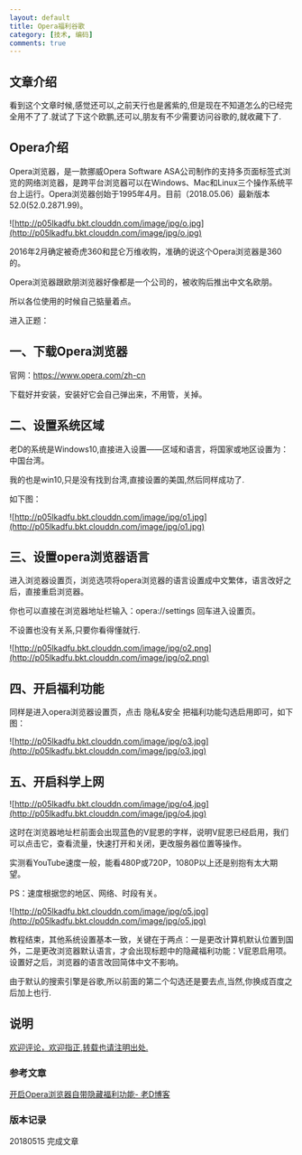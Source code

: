 ```yaml
---
layout: default
title: Opera福利谷歌
category: [技术, 编码]
comments: true
---
```


## 文章介绍
看到这个文章时候,感觉还可以,之前天行也是酱紫的,但是现在不知道怎么的已经完全用不了了.就试了下这个欧鹏,还可以,朋友有不少需要访问谷歌的,就收藏下了.


## Opera介绍

Opera浏览器，是一款挪威Opera Software ASA公司制作的支持多页面标签式浏览的网络浏览器，是跨平台浏览器可以在Windows、Mac和Linux三个操作系统平台上运行。Opera浏览器创始于1995年4月。目前（2018.05.06）最新版本52.0(52.0.2871.99)。

![http://p05lkadfu.bkt.clouddn.com/image/jpg/o.jpg](http://p05lkadfu.bkt.clouddn.com/image/jpg/o.jpg)

2016年2月确定被奇虎360和昆仑万维收购，准确的说这个Opera浏览器是360的。

Opera浏览器跟欧朋浏览器好像都是一个公司的，被收购后推出中文名欧朋。

所以各位使用的时候自己掂量着点。

进入正题：

## 一、下载Opera浏览器

官网：<https://www.opera.com/zh-cn>

下载好并安装，安装好它会自己弹出来，不用管，关掉。

## 二、设置系统区域

老D的系统是Windows10,直接进入设置——区域和语言，将国家或地区设置为：中国台湾。

我的也是win10,只是没有找到台湾,直接设置的美国,然后同样成功了.

如下图：

![http://p05lkadfu.bkt.clouddn.com/image/jpg/o1.jpg](http://p05lkadfu.bkt.clouddn.com/image/jpg/o1.jpg)

## 三、设置opera浏览器语言

进入浏览器设置页，浏览选项将opera浏览器的语言设置成中文繁体，语言改好之后，直接重启浏览器。

你也可以直接在浏览器地址栏输入：opera://settings 回车进入设置页。

不设置也没有关系,只要你看得懂就行.

![http://p05lkadfu.bkt.clouddn.com/image/jpg/o2.png](http://p05lkadfu.bkt.clouddn.com/image/jpg/o2.png)

## 四、开启福利功能

同样是进入opera浏览器设置页，点击 隐私&安全 把福利功能勾选启用即可，如下图：


![http://p05lkadfu.bkt.clouddn.com/image/jpg/o3.jpg](http://p05lkadfu.bkt.clouddn.com/image/jpg/o3.jpg)


## 五、开启科学上网 

![http://p05lkadfu.bkt.clouddn.com/image/jpg/o4.jpg](http://p05lkadfu.bkt.clouddn.com/image/jpg/o4.jpg)

这时在浏览器地址栏前面会出现蓝色的V屁恩的字样，说明V屁恩已经启用，我们可以点击它，查看流量，快速打开和关闭，更改服务器位置等操作。

实测看YouTube速度一般，能看480P或720P，1080P以上还是别抱有太大期望。

PS：速度根据您的地区、网络、时段有关。

![http://p05lkadfu.bkt.clouddn.com/image/jpg/o5.jpg](http://p05lkadfu.bkt.clouddn.com/image/jpg/o5.jpg)

教程结束，其他系统设置基本一致，关键在于两点：一是更改计算机默认位置到国外，二是更改浏览器默认语言，才会出现标题中的隐藏福利功能：V屁恩启用项。
设置好之后，浏览器的语言改回简体中文不影响。

由于默认的搜索引擎是谷歌,所以前面的第二个勾选还是要去点,当然,你换成百度之后加上也行.



## 说明

[欢迎评论，欢迎指正,转载也请注明出处.]()

### 参考文章

[开启Opera浏览器自带隐藏福利功能- 老D博客](https://laod.cn/black-technology/opera-fuli-google.html)

### 版本记录
20180515 完成文章
